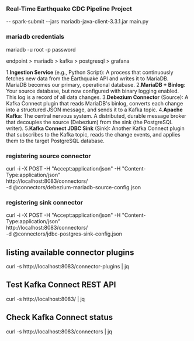 ### Real-Time Earthquake CDC Pipeline Project

-- spark-submit --jars mariadb-java-client-3.3.1.jar main.py

### mariadb credentials
mariadb -u root -p 
password


endpoint > mariadb > kafka > postgresql > grafana

1.**Ingestion Service** (e.g., Python Script): A process that continuously fetches new data from the Earthquake API and writes it to MariaDB. MariaDB becomes our primary, operational database.
2.**MariaDB + Binlog**: Your source database, but now configured with binary logging enabled. This log is a record of all data changes.
3.**Debezium Connector** (Source): A Kafka Connect plugin that reads MariaDB's binlog, converts each change into a structured JSON message, and sends it to a Kafka topic.
4.**Apache Kafka**: The central nervous system. A distributed, durable message broker that decouples the source (Debezium) from the sink (the PostgreSQL writer).
5.**Kafka Connect JDBC Sink** (Sink): Another Kafka Connect plugin that subscribes to the Kafka topic, reads the change events, and applies them to the target PostgreSQL database.


### registering source connector
curl -i -X POST -H "Accept:application/json" -H  "Content-Type:application/json" \
http://localhost:8083/connectors/ \
-d @connectors/debezium-mariadb-source-config.json

### registering sink connector
curl -i -X POST -H "Accept:application/json" -H  "Content-Type:application/json" \
http://localhost:8083/connectors/ \
-d @connectors/jdbc-postgres-sink-config.json

## listing available connector plugins
curl -s http://localhost:8083/connector-plugins | jq

## Test Kafka Connect REST API
curl -s http://localhost:8083/ | jq

## Check Kafka Connect status
curl -s http://localhost:8083/connectors | jq